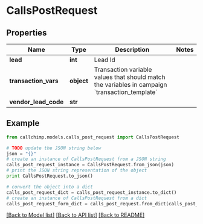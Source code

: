 # CallsPostRequest


## Properties

Name | Type | Description | Notes
------------ | ------------- | ------------- | -------------
**lead** | **int** | Lead Id | 
**transaction_vars** | **object** | Transaction variable values that should match the variables in campaign &#x60;transaction_template&#x60; | 
**vendor_lead_code** | **str** |  | 

## Example

```python
from callchimp.models.calls_post_request import CallsPostRequest

# TODO update the JSON string below
json = "{}"
# create an instance of CallsPostRequest from a JSON string
calls_post_request_instance = CallsPostRequest.from_json(json)
# print the JSON string representation of the object
print CallsPostRequest.to_json()

# convert the object into a dict
calls_post_request_dict = calls_post_request_instance.to_dict()
# create an instance of CallsPostRequest from a dict
calls_post_request_form_dict = calls_post_request.from_dict(calls_post_request_dict)
```
[[Back to Model list]](../README.md#documentation-for-models) [[Back to API list]](../README.md#documentation-for-api-endpoints) [[Back to README]](../README.md)


